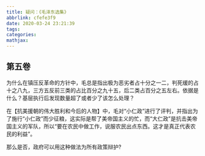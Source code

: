 ```yaml
---
title: 疑问：《毛泽东选集》
abbrlink: cfefe3f9
date: 2020-03-24 23:21:39
tags:
categories:
mathjax:
---
```


## 第五卷

为什么在镇压反革命的方针中，毛总是指出极为恶劣者占十分之一二，判死缓的占十之八九，三方五反前三类的占比百分之九十五，后二类占百分之五左右。依据是什么？基层执行后发现数量超了或者少了该怎么处理？



在【抗美援朝的伟大胜利和今后的人物】中，毛对“小仁政”进行了评判，并指出为了施行“小仁政”而少征粮，这实际是帮了美帝国主义的忙，而“大仁政”是抗击美帝国主义的军队，所以“要在农民中做工作，说服农民出点东西。这才是真正代表农民的利益”。

那么是否，政府可以用这种做法为所有政策辩护?